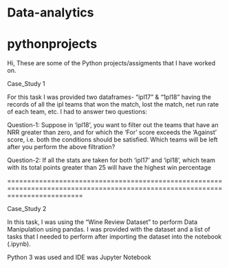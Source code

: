 # Data-analytics
# pythonprojects

Hi, These are some of the Python projects/assigments that I have worked on. 

Case_Study 1

For this task I was provided two dataframes- “ipl17” & “1pl18” having the records of all the ipl teams that won the match, lost the match, net run rate of each team, etc. I had to answer two questions:

Question-1: Suppose in ‘ipl18’, you want to filter out the teams that have an NRR greater than zero, and for which the ‘For’ score exceeds the ‘Against’ score, i.e. both the conditions should be satisfied. Which teams will be left after you perform the above filtration?

Question-2: If all the stats are taken for both ‘ipl17’ and ‘ipl18’, which team with its total points greater than 25 will have the highest win percentage

===============================================================================================================================

Case_Study 2

In this task, I was using the “Wine Review Dataset” to perform Data Manipulation using pandas. I was provided with the dataset and a list of tasks that I needed to perform after importing the dataset into the notebook (.ipynb).

Python 3 was used and IDE was Jupyter Notebook
